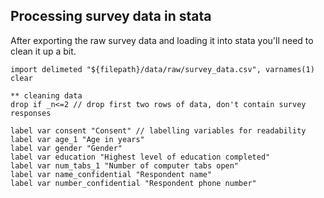 ## Processing survey data in stata

After exporting the raw survey data and loading it into stata you'll need to clean it up a bit.

```{.stata}
import delimeted "${filepath}/data/raw/survey_data.csv", varnames(1) clear

** cleaning data
drop if _n<=2 // drop first two rows of data, don't contain survey responses

label var consent "Consent" // labelling variables for readability
label var age_1 "Age in years"
label var gender "Gender"
label var education "Highest level of education completed"
label var num_tabs_1 "Number of computer tabs open"
label var name_confidential "Respondent name"
label var number_confidential "Respondent phone number"
```
